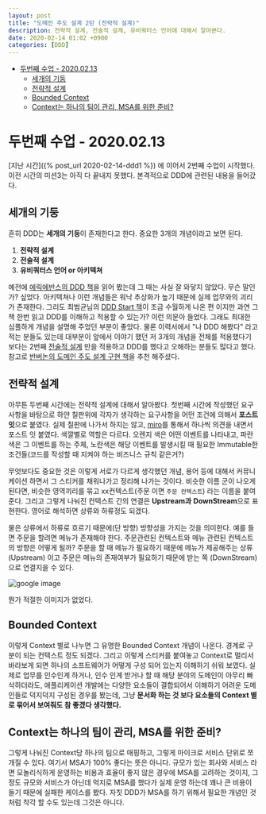 ```yaml
---
layout: post
title: "도메인 주도 설계 2탄 (전략적 설계)"
description: 전략적 설계, 전술적 설계, 유비쿼터스 언어에 대해서 알아본다.
date: 2020-02-14 01:02 +0900
categories: [DDD]
---
```

<!-- ![저작권 문제시 삭제 하겠습니다.](/assets/images/ddd2.png){:.center} -->
<!-- TOC -->

- [두번째 수업 - 2020.02.13](#%eb%91%90%eb%b2%88%ec%a7%b8-%ec%88%98%ec%97%85---20200213)
  - [세개의 기둥](#%ec%84%b8%ea%b0%9c%ec%9d%98-%ea%b8%b0%eb%91%a5)
  - [전략적 설계](#%ec%a0%84%eb%9e%b5%ec%a0%81-%ec%84%a4%ea%b3%84)
  - [Bounded Context](#bounded-context)
  - [Context는 하나의 팀이 관리, MSA를 위한 준비?](#context%eb%8a%94-%ed%95%98%eb%82%98%ec%9d%98-%ed%8c%80%ec%9d%b4-%ea%b4%80%eb%a6%ac-msa%eb%a5%bc-%ec%9c%84%ed%95%9c-%ec%a4%80%eb%b9%84)

<!-- /TOC -->

# 두번째 수업 - 2020.02.13
[지난 시간]({% post_url 2020-02-14-ddd1 %}) 에 이어서 2번째 수업이 시작했다. 이전 시간의 미션3는 아직 다 끝내지 못했다.
본격적으로 DDD에 관련된 내용을 들어갔다. 

## 세개의 기둥 
흔히 DDD는 **세개의 기둥**이 존재한다고 한다. 중요한 3개의 개념이라고 보면 된다. 
1. **전략적 설계**
2. **전술적 설계**
3. **유비쿼터스 언어 or 아키텍쳐**

예전에 [에릭에반스의 DDD 책](http://www.yes24.com/Product/Goods/5312881?Acode=101)을 읽어 봤는데 그 때는 사실 잘 와닿지 않았다. 무슨 말인가? 싶었다. 아키텍쳐나 이런 개념들은 워낙 추상화가 높기 때문에 실제 업무와의 괴리가 존재한다. 그리도 최범균님의 [DDD Start 책](http://www.yes24.com/Product/Goods/27750871?scode=032&OzSrank=1)이 조금 수월하게 나온 편 이지만 과연 그 책 한번 읽고 DDD를 이해하고 적용할 수 있는가? 이런 의문아 들었다. 그래도 최대한 심플하게 개념을 설명해 주었던 부분이 좋았다. 물론 이력서에서 "나 DDD 해봤다" 라고 적는 분들도 있는데 대부분이 앞에서 이야기 했던 저 3개의 개념을 전체를 적용했다기 보다는 2번째 <u>전술적 설계</u> 만을 적용하고 DDD를 했다고 오해하는 분들도 많다고 했다. 
참고로 [반버논의 도메인 주도 설계 구현 책](http://www.yes24.com/Product/Goods/25100510?Acode=101)을 추천 해주셨다.

## 전략적 설계
아무튼 두번째 시간에는 전략적 설계에 대해서 알아봤다. 첫번째 시간에 작성했던 요구사항을 바탕으로 하얀 칠판위에 각자가 생각하는 요구사항을 어떤 조건에 의해서 **포스트 잇**으로 붙였다. 실제 칠판에 나가서 하지는 않고, [miro](https://miro.com/)를 통해서 하나씩 의견을 내면서 포스트 잇 붙였다. 색깔별로 역할은 다르다. 오렌지 색은 어떤 이벤트를 나타내고, 파란색은 그 이벤트를 하는 주체, 노란색은 해당 이벤트를 발생시킬 때 필요한 Immutable한 조건들(코드를 작성할 때 지켜야 하는 비즈니스 규칙 같은거?)

무엇보다도 중요한 것은 이렇게 서로가 다르게 생각했던 개념, 용어 등에 대해서 커뮤니케이션 하면서 그 스티커를 채워나가고 정리해 나가는 것이다. 비슷한 이름 군이 나오게 된다면, 비슷한 영역끼리를 묶고 xx컨텍스트(주문 이면 `주문 컨텍스트`) 라는 이름을 붙여준다. 그리고 그렇게 나눠진 컨텍스트 간의 연결은 **Upstream과** **DownStream**으로 표현한다. 영어로 해석하면 상류와 하류정도 되겠다. 

물은 상류에서 하류로 흐르기 때문에(단 방향) 방향성을 가지는 것을 의미한다. 예를 들면 주문을 할려면 메뉴가 존재해야 한다. 주문관련된 컨텍스트와 메뉴 관련된 컨텍스트의 방향은 어떻게 될까? 주문을 할 때 메뉴가 필요하기 때문에 메뉴가 제공해주는 상류(Upstream) 이고 주문은 메뉴의 존재여부가 필요하기 때문에 받는 쪽 (DownStream)으로 연결지을 수 있다.

![google image](https://stefan.kapferer.ch/media/122018-ContextMap-Illustration.png)

뭔가 적절한 이미지가 없었다.

## Bounded Context
이렇게 Context 별로 나누면 그 유명한 Bounded Context 개념이 나온다. 경계로 구분이 되는 컨텍스트 정도 되겠다. 그리고 이렇게 스티커를 붙여놓고 Context로 멀리서 바라보게 되면 하나의 소프트웨어가 어떻게 구성 되어 있는지 이해하기 쉬워 보였다. 실제로 업무를 인수인계 하거나, 인수 인계 받거나 할 때 해당 분야의 도메인이 아무리 빠삭하더라도, 애플리케이션 개발에는 다양한 요소들이 결합되어서 이해하기 어려운 도메인들로 덕지덕지 구성된 경우를 봤는데, 그냥 **문서화 하는 것 보다 요소들의 Context 별로 묶어서 보여줘도 참 좋겠다 생각했다.**

## Context는 하나의 팀이 관리, MSA를 위한 준비? 
그렇게 나눠진 Context당 하나의 팀으로 매핑하고, 그렇게 마이크로 서비스 단위로 쪼개질 수 있다. 여기서 MSA가 100% 좋다는 뜻은 아니다. 규모가 있는 회사와 서비스 라면 모놀리식하게 운영하는 비용과 효율이 좋지 않은 경우에 MSA를 고려하는 것이지, 그 정도 규모와 서비스가 아닌데 억지로 MSA를 했다가 실제 운영 하는데 꽤나 큰 비용이 들기 때문에 실패한 케이스를 봤다. 자칫 DDD가 MSA를 하기 위해서 필요한 개념인 것 처럼 착각 할 수도 있는데 그것은 아니다.

